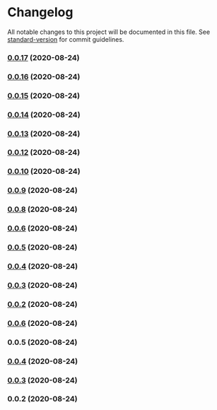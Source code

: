 # Changelog

All notable changes to this project will be documented in this file. See [standard-version](https://github.com/conventional-changelog/standard-version) for commit guidelines.

### [0.0.17](https://github.com/ChrisRobston/fucking-package/compare/v0.0.16...v0.0.17) (2020-08-24)

### [0.0.16](https://github.com/ChrisRobston/fucking-package/compare/v0.0.15...v0.0.16) (2020-08-24)

### [0.0.15](https://github.com/ChrisRobston/fucking-package/compare/v0.0.14...v0.0.15) (2020-08-24)

### [0.0.14](https://github.com/ChrisRobston/fucking-package/compare/v0.0.13...v0.0.14) (2020-08-24)

### [0.0.13](https://github.com/ChrisRobston/fucking-package/compare/v0.0.12...v0.0.13) (2020-08-24)

### [0.0.12](https://github.com/ChrisRobston/fucking-package/compare/v0.0.11...v0.0.12) (2020-08-24)

### [0.0.10](https://github.com/ChrisRobston/fucking-package/compare/v0.0.9...v0.0.10) (2020-08-24)

### [0.0.9](https://github.com/ChrisRobston/fucking-package/compare/v0.0.8...v0.0.9) (2020-08-24)

### [0.0.8](https://github.com/ChrisRobston/fucking-package/compare/v0.0.4...v0.0.8) (2020-08-24)

### [0.0.6](https://github.com/ChrisRobston/fucking-package/compare/v0.0.4...v0.0.6) (2020-08-24)

### [0.0.5](https://github.com/ChrisRobston/fucking-package/compare/v0.0.4...v0.0.5) (2020-08-24)

### [0.0.4](https://fucking-github///compare/v0.0.3...v0.0.4) (2020-08-24)

### [0.0.3](https://fucking-github///compare/v0.0.2...v0.0.3) (2020-08-24)

### [0.0.2](https://fucking-github///compare/v0.0.6...v0.0.2) (2020-08-24)

### [0.0.6](https://fucking-github///compare/v0.0.5...v0.0.6) (2020-08-24)

### 0.0.5 (2020-08-24)

### [0.0.4](https://github.com/ChrisRobston/fucking-package/compare/v0.0.3...v0.0.4) (2020-08-24)

### [0.0.3](https://github.com/ChrisRobston/fucking-package/compare/v0.0.2...v0.0.3) (2020-08-24)

### 0.0.2 (2020-08-24)
